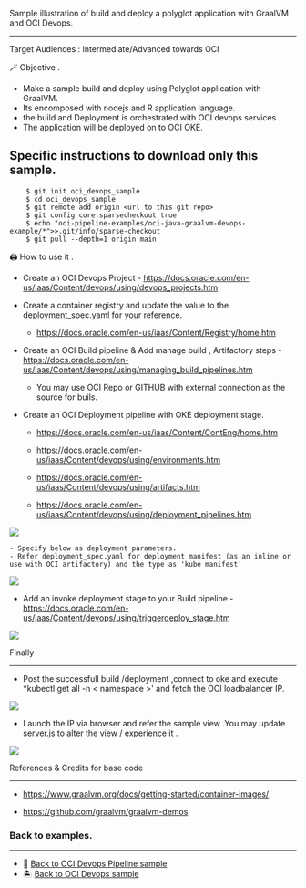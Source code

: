 Sample illustration of build and deploy a polyglot application with GraalVM and  OCI Devops.

-------

Target Audiences : Intermediate/Advanced towards OCI

🪄 Objective .

- Make a sample build and deploy using Polyglot application with GraalVM.
- Its encomposed with nodejs and R application language.
- the build and Deployment is orchestrated with OCI devops services .
- The application will be deployed on to OCI OKE.

Specific instructions to download only this sample.
---

```
    $ git init oci_devops_sample
    $ cd oci_devops_sample
    $ git remote add origin <url to this git repo>
    $ git config core.sparsecheckout true
    $ echo "oci-pipeline-examples/oci-java-graalvm-devops-example/*">>.git/info/sparse-checkout
    $ git pull --depth=1 origin main

```

🖨️ How to use it .

- Create an OCI Devops Project  - https://docs.oracle.com/en-us/iaas/Content/devops/using/devops_projects.htm 

- Create a container registry and update the value to the deployment_spec.yaml for your reference.

    - https://docs.oracle.com/en-us/iaas/Content/Registry/home.htm 


- Create an OCI Build pipeline & Add manage build , Artifactory steps - https://docs.oracle.com/en-us/iaas/Content/devops/using/managing_build_pipelines.htm 

    - You may use OCI Repo or GITHUB with external connection as the source for buils.

- Create an OCI Deployment pipeline with OKE deployment stage.

    -  https://docs.oracle.com/en-us/iaas/Content/ContEng/home.htm

    - https://docs.oracle.com/en-us/iaas/Content/devops/using/environments.htm 

    - https://docs.oracle.com/en-us/iaas/Content/devops/using/artifacts.htm 

    - https://docs.oracle.com/en-us/iaas/Content/devops/using/deployment_pipelines.htm 

![](images/deployment1.png)

    - Specify below as deployment parameters.
    - Refer deployment_spec.yaml for deployment manifest (as an inline or use with OCI artifactory) and the type as 'kube manifest' 

![](images/deployment2.png)

- Add an invoke deployment stage to your Build pipeline - https://docs.oracle.com/en-us/iaas/Content/devops/using/triggerdeploy_stage.htm 

![](images/build_p_view.png)


Finally 

---

- Post the successfull build /deployment ,connect to oke and execute *kubectl get all -n < namespace >' and fetch the OCI loadbalancer IP.

![](images/kubewview.png)

- Launch the IP via browser and refer the sample view .You may update server.js to alter the view / experience it .


![](images/polyglot-view.png)


References & Credits for base code

--- 
  - https://www.graalvm.org/docs/getting-started/container-images/

  - https://github.com/graalvm/graalvm-demos 



### Back to examples.
----

- 🍿 [Back to OCI Devops Pipeline sample](./../README.md)
- 🏝️ [Back to OCI Devops sample](./../../README.md)

